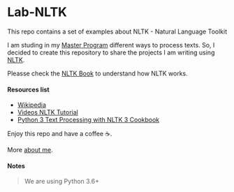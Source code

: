 # Lab-NLTK
This repo contains a set of examples about NLTK - Natural Language Toolkit

I am studing in my [Master Program](http://pgcin.paginas.ufsc.br/) different ways to process texts. So, I decided to create this repository to share the projects I am writing using [NLTK](http://www.nltk.org/).


Pleasse check the [NLTK Book](http://www.nltk.org/book/) to understand how NLTK works.

#### Resources list

- [Wikipedia](https://en.wikipedia.org/wiki/Natural_Language_Toolkit)
- [Videos NLTK Tutorial](https://www.youtube.com/playlist?list=PLQVvvaa0QuDf2JswnfiGkliBInZnIC4HL)
- [Python 3 Text Processing with NLTK 3 Cookbook](https://www.packtpub.com/mapt/book/application-development/9781782167853)

Enjoy this repo and have a coffee ☕.

More [about me](https://github.com/johnidm/about-me/blob/master/README.md).

#### Notes

> We are using Python 3.6+
